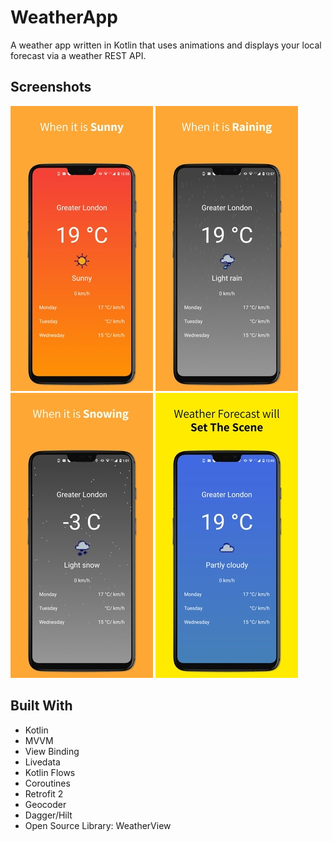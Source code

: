 # WeatherApp
A weather app written in Kotlin that uses animations and displays your local forecast via a weather REST API.



## Screenshots
![my image](screenshot1.jpg#left)
![my image](screenshot2.jpg#right)
![my image](screenshot3.jpg#center)
![my image](screenshot4.jpg#right)




## Built With
* Kotlin
* MVVM
* View Binding
* Livedata
* Kotlin Flows
* Coroutines
* Retrofit 2
* Geocoder
* Dagger/Hilt
* Open Source Library: WeatherView


